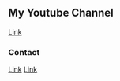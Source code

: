 ## My Youtube Channel

[Link](https://www.youtube.com/channel/UCuEPriWzAswXrrMrwvthT5A/videos)

### Contact

[Link](http://facebook.com/zaurhlee)
[Link](http://zaurhasanli.github.io)

